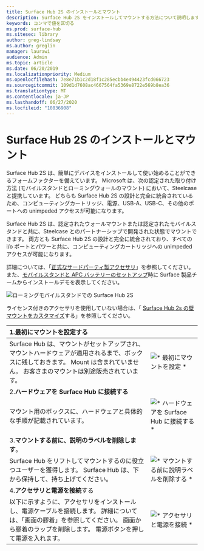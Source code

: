 ```yaml
---
title: Surface Hub 2S のインストールとマウント
description: Surface Hub 2S をインストールしてマウントする方法について説明します。
keywords: コンマで値を区切る
ms.prod: surface-hub
ms.sitesec: library
author: greg-lindsay
ms.author: greglin
manager: laurawi
audience: Admin
ms.topic: article
ms.date: 06/20/2019
ms.localizationpriority: Medium
ms.openlocfilehash: 7e8e71b1c2d18f1c285ecbb4e494423fcd066723
ms.sourcegitcommit: 109d1d7608ac4667564fa5369e8722e569b8ea36
ms.translationtype: MT
ms.contentlocale: ja-JP
ms.lasthandoff: 06/27/2020
ms.locfileid: "10836908"
---
```

# Surface Hub 2S のインストールとマウント

Surface Hub 2S は、簡単にデバイスをインストールして使い始めることができるフォームファクターを備えています。 Microsoft は、次の認定された取り付け方法 (モバイルスタンドとローミングウォールのマウント) において、Steelcase と提携しています。 どちらも Surface Hub 2S の設計と完全に統合されているため、コンピューティングカートリッジ、電源、USB-A、USB-C、その他のポートへの unimpeded アクセスが可能になります。

Surface Hub 2S は、認定されたウォールマウントまたは認定されたモバイルスタンドと共に、Steelcase とのパートナーシップで開発された状態でマウントできます。 両方とも Surface Hub 2S の設計と完全に統合されており、すべての i/o ポートとパワーと共に、コンピューティングカートリッジへの unimpeded アクセスが可能になります。 

詳細については、「[正式なサードパーティ製アクセサリ](http://licensedhardware.azurewebsites.net/surface)」を参照してください。また、[モバイルスタンドと APC バッテリーのセットアップ](https://youtu.be/VTzdu4Skpkg)時に Surface 製品チームからインストールデモを表示してください。

 ![ローミングモバイルスタンドでの Surface Hub 2S](images/sh2-mobile-stand.png)<br>

ライセンス付きのアクセサリを使用していない場合は、「 [Surface Hub 2s の壁マウントをカスタマイズ](surface-hub-2s-custom-install.md)する」を参照してください。

| 1.**最初にマウントを設定する** | |
|:------ |:-------- |
| Surface Hub は、マウントがセットアップされ、マウントハードウェアが適用されるまで、ボックスに残しておきます。 Mount は含まれていません。 お客さまのマウントは別途販売されています。 | ![* 最初にマウントを設定 *](images/sh2-setup-1.png) <br> |
| 2.**ハードウェアを Surface Hub に接続する** | |
| マウント用のボックスに、ハードウェアと具体的な手順が記載されています。 | ![* ハードウェアを Surface Hub に接続する *](images/sh2-setup-2.png) <br> |
| 3.**マウントする前に、説明のラベルを削除します**。 | |
| Surface Hub をリフトしてマウントするのに役立つユーザーを獲得します。 Surface Hub は、下から保持して、持ち上げてください。 | ![* マウントする前に説明ラベルを削除する *](images/sh2-setup-3.png) <br> |
| 4.**アクセサリと電源を接続**する | |
| 以下に示すように、アクセサリをインストールし、電源ケーブルを接続します。 詳細については、「画面の膠着」を参照してください。 画面から膠着のラップを削除します。 電源ボタンを押して電源を入れます。 | ![* アクセサリと電源を接続 *](images/sh2-setup-4.png) <br> |
